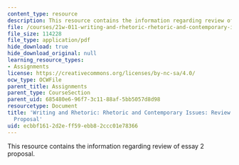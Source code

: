 ```yaml
---
content_type: resource
description: This resource contains the information regarding review of essay 2 proposal.
file: /courses/21w-011-writing-and-rhetoric-rhetoric-and-contemporary-issues-fall-2015/ecbbf1612d2eff59ebb82ccc01e78366_MIT21W_011F15_essay2pro.pdf
file_size: 114228
file_type: application/pdf
hide_download: true
hide_download_original: null
learning_resource_types:
- Assignments
license: https://creativecommons.org/licenses/by-nc-sa/4.0/
ocw_type: OCWFile
parent_title: Assignments
parent_type: CourseSection
parent_uid: 685480e6-96f7-3c11-88af-5bb5057d8d98
resourcetype: Document
title: 'Writing and Rhetoric: Rhetoric and Contemporary Issues: Review of Essay 2
  Proposal'
uid: ecbbf161-2d2e-ff59-ebb8-2ccc01e78366
---
```

This resource contains the information regarding review of essay 2 proposal.